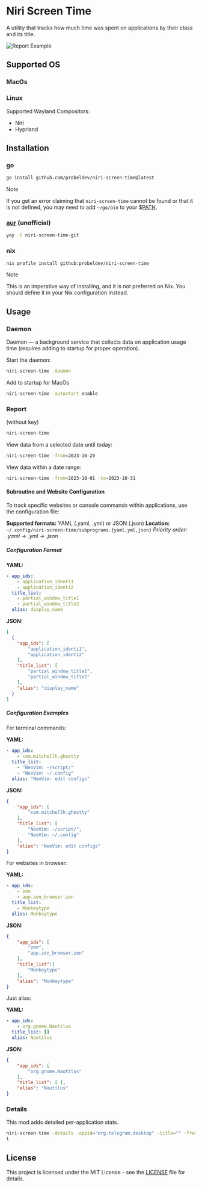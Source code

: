 # Niri Screen Time
A utility that tracks how much time was spent on applications by their class and its title.

![Report Example](https://github.com/probeldev/niri-screen-time/blob/main/screenshots/report.png?raw=true)
## Supported OS
### MacOs
### Linux
Supported Wayland Compositors:
- Niri
- Hyprland
## Installation

### go
```bash
go install github.com/probeldev/niri-screen-time@latest
```
> [!NOTE]  
> If you get an error claiming that `niri-screen-time` cannot be found or that it is not defined, you
> may need to add `~/go/bin` to your $[PATH](https://jvns.ca/blog/2025/02/13/how-to-add-a-directory-to-your-path/).

### [aur](https://aur.archlinux.org/packages/niri-screen-time-git) (unofficial)

```bash
yay -S niri-screen-time-git
```

### nix 

```bash 
nix profile install github:probeldev/niri-screen-time
```
> [!NOTE]
> This is an imperative way of installing, and it is not preferred on Nix.
> You should define it in your Nix configuration instead.
## Usage

### Daemon

Daemon — a background service that collects data on application usage time (requires adding to startup for proper operation).

Start the daemon:

```bash
niri-screen-time -daemon 
```

Add to startup for MacOs

```bash
niri-screen-time -autostart enable
```

### Report 

(without key)

```bash
niri-screen-time 
```

View data from a selected date until today:
  
```bash
niri-screen-time -from=2023-10-20
```

View data within a date range:

```bash
niri-screen-time -from=2023-10-01 -to=2023-10-31 

```


#### Subroutine and Website Configuration

To track specific websites or console commands within applications, use the configuration file:

**Supported formats:** YAML (.yaml, .yml) or JSON (.json)
**Location:**
`~/.config/niri-screen-time/subprograms.{yaml,yml,json}`
*Priority order: .yaml → .yml → .json*

##### Configuration Format
**YAML:**
```yaml
- app_ids:
    - application_identi1
    - application_identi2
  title_list:
    - partial_window_title1
    - partial_window_title2
  alias: display_name
```

**JSON:**
```json
[
  {
    "app_ids": [
        "application_identi1",
        "application_identi2"
    ],
    "title_list": [
        "partial_window_title1",
        "partial_window_title2"
    ],
    "alias": "display_name"
  }
]
```

##### Configuration Examples

For terminal commands:

**YAML:**
```yaml
- app_ids:
    - com.mitchellh.ghostty
  title_list:
    - "NeoVim: ~/script/"
    - "NeoVim: ~/.config"
  alias: "NeoVim: edit configs"
```

**JSON:**
```json
{
    "app_ids": [
        "com.mitchellh.ghostty"
    ],
    "title_list": [
        "NeoVim: ~/script/",
        "NeoVim: ~/.config"
    ],
    "alias": "NeoVim: edit configs"
}
```

For websites in browser:

**YAML:**
```yaml
- app_ids:
    - zen
    - app.zen_browser.zen
  title_list:
    - Monkeytype
  alias: Monkeytype
```

**JSON:**
```json
{
    "app_ids": [
        "zen",
        "app.zen_browser.zen"
    ],
    "title_list":[
        "Monkeytype"
    ],
    "alias": "Monkeytype"
}
```

Just alias:

**YAML:**
```yaml
- app_ids:
    - org.gnome.Nautilus
  title_list: []
  alias: Nautilus
```

**JSON:**
```json
{
    "app_ids": [
        "org.gnome.Nautilus"
    ],
    "title_list": [ ],
    "alias": "Nautilus"
}
```


### Details

This mod adds detailed per-application stats.

```bash
niri-screen-time -details -appid="org.telegram.desktop" -title="" -from='2025-01-20' -to='2025-08-20' -limit=20 -onlytex
t

```

## License  
This project is licensed under the MIT License - see the [LICENSE](LICENSE) file for details.
